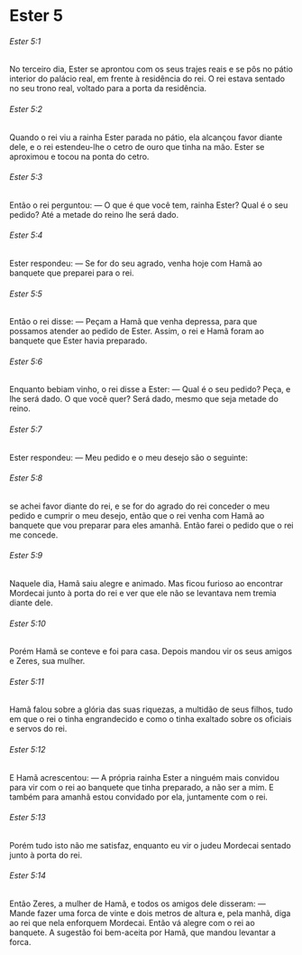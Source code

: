 # Ester 5

###### Ester 5:1

No terceiro dia, Ester se aprontou com os seus trajes reais e se pôs no pátio interior do palácio real, em frente à residência do rei. O rei estava sentado no seu trono real, voltado para a porta da residência.

###### Ester 5:2

Quando o rei viu a rainha Ester parada no pátio, ela alcançou favor diante dele, e o rei estendeu-lhe o cetro de ouro que tinha na mão. Ester se aproximou e tocou na ponta do cetro.

###### Ester 5:3

Então o rei perguntou: — O que é que você tem, rainha Ester? Qual é o seu pedido? Até a metade do reino lhe será dado.

###### Ester 5:4

Ester respondeu: — Se for do seu agrado, venha hoje com Hamã ao banquete que preparei para o rei.

###### Ester 5:5

Então o rei disse: — Peçam a Hamã que venha depressa, para que possamos atender ao pedido de Ester. Assim, o rei e Hamã foram ao banquete que Ester havia preparado.

###### Ester 5:6

Enquanto bebiam vinho, o rei disse a Ester: — Qual é o seu pedido? Peça, e lhe será dado. O que você quer? Será dado, mesmo que seja metade do reino.

###### Ester 5:7

Ester respondeu: — Meu pedido e o meu desejo são o seguinte:

###### Ester 5:8

se achei favor diante do rei, e se for do agrado do rei conceder o meu pedido e cumprir o meu desejo, então que o rei venha com Hamã ao banquete que vou preparar para eles amanhã. Então farei o pedido que o rei me concede.

###### Ester 5:9

Naquele dia, Hamã saiu alegre e animado. Mas ficou furioso ao encontrar Mordecai junto à porta do rei e ver que ele não se levantava nem tremia diante dele.

###### Ester 5:10

Porém Hamã se conteve e foi para casa. Depois mandou vir os seus amigos e Zeres, sua mulher.

###### Ester 5:11

Hamã falou sobre a glória das suas riquezas, a multidão de seus filhos, tudo em que o rei o tinha engrandecido e como o tinha exaltado sobre os oficiais e servos do rei.

###### Ester 5:12

E Hamã acrescentou: — A própria rainha Ester a ninguém mais convidou para vir com o rei ao banquete que tinha preparado, a não ser a mim. E também para amanhã estou convidado por ela, juntamente com o rei.

###### Ester 5:13

Porém tudo isto não me satisfaz, enquanto eu vir o judeu Mordecai sentado junto à porta do rei.

###### Ester 5:14

Então Zeres, a mulher de Hamã, e todos os amigos dele disseram: — Mande fazer uma forca de vinte e dois metros de altura e, pela manhã, diga ao rei que nela enforquem Mordecai. Então vá alegre com o rei ao banquete. A sugestão foi bem-aceita por Hamã, que mandou levantar a forca.

